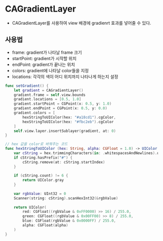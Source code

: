 # CAGradientLayer
- CAGradientLayer를 사용하여 view 배경에 gradienrt 효과를 넣어줄 수 있다.

## 사용법
- frame: gradient가 나타날 frame 크기
- startPoint: gradient가 시작할 위치
- endPoint: gradient가 끝나는 위치
- colors: gradient에 나타날 color들을 지정
- locations: 각각의 색이 어디 위치까지 나타나게 하는지 설정

```Swift
func setGradient() {
    let gradient = CAGradientLayer()
    gradient.frame = self.view.bounds
    gradient.locations = [0.5, 1.0]
    gradient.startPoint = CGPoint(x: 0.5, y: 1.0)
    gradient.endPoint = CGPoint(x: 0.5, y: 0.0)
    gradient.colors = [
        hexStringToUIColor(hex: "#a18cd1").cgColor,
        hexStringToUIColor(hex: "#fbc2eb").cgColor
    ]
    self.view.layer.insertSublayer(gradient, at: 0)
}

// hex 값을 color로 바꿔주는 코드
func hexStringToUIColor (hex: String, alpha: CGFloat = 1.0) -> UIColor {
    var cString = hex.trimmingCharacters(in: .whitespacesAndNewlines).uppercased()
    if cString.hasPrefix("#") {
        cString.remove(at: cString.startIndex)
    }
    
    if (cString.count) != 6 {
        return UIColor.gray
    }
    
    var rgbValue: UInt32 = 0
    Scanner(string: cString).scanHexInt32(&rgbValue)
    
    return UIColor(
        red: CGFloat((rgbValue & 0xFF0000) >> 16) / 255.0,
        green: CGFloat((rgbValue & 0x00FF00) >> 8) / 255.0,
        blue: CGFloat(rgbValue & 0x0000FF) / 255.0,
        alpha: CGFloat(alpha)
    )
}
```
